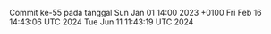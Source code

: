 Commit ke-55 pada tanggal Sun Jan 01 14:00 2023 +0100
Fri Feb 16 14:43:06 UTC 2024
Tue Jun 11 11:43:19 UTC 2024
